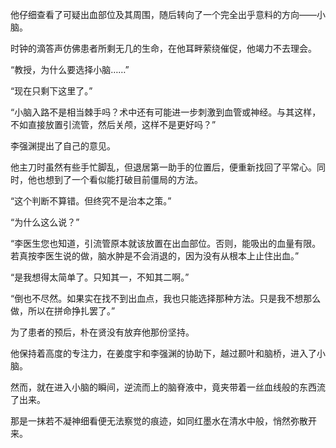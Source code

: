 他仔细查看了可疑出血部位及其周围，随后转向了一个完全出乎意料的方向——小脑。

时钟的滴答声仿佛患者所剩无几的生命，在他耳畔萦绕催促，他竭力不去理会。

“教授，为什么要选择小脑……”

“现在只剩下这里了。”

“小脑入路不是相当棘手吗？术中还有可能进一步刺激到血管或神经。与其这样，不如直接放置引流管，然后关颅，这样不是更好吗？”

李强渊提出了自己的意见。

他主刀时虽然有些手忙脚乱，但退居第一助手的位置后，便重新找回了平常心。同时，他也想到了一个看似能打破目前僵局的方法。

“这个判断不算错。但终究不是治本之策。”

“为什么这么说？”

“李医生您也知道，引流管原本就该放置在出血部位。否则，能吸出的血量有限。若真按李医生说的做，脑水肿是不会消退的，因为没有从根本上止住出血。”

“是我想得太简单了。只知其一，不知其二啊。”

“倒也不尽然。如果实在找不到出血点，我也只能选择那种方法。只是我不想那么做，所以在拼命挣扎罢了。”

为了患者的预后，朴在贤没有放弃他那份坚持。

他保持着高度的专注力，在姜度宇和李强渊的协助下，越过颞叶和脑桥，进入了小脑。

然而，就在进入小脑的瞬间，逆流而上的脑脊液中，竟夹带着一丝血线般的东西流了出来。

那是一抹若不凝神细看便无法察觉的痕迹，如同红墨水在清水中般，悄然弥散开来。